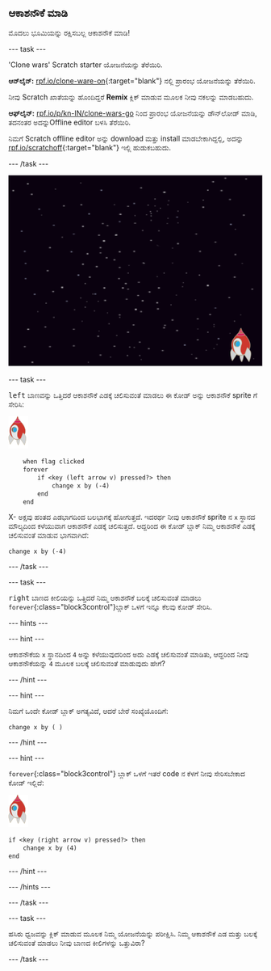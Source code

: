 ## ಆಕಾಶನೌಕೆ ಮಾಡಿ

ಮೊದಲು ಭೂಮಿಯನ್ನು ರಕ್ಷಿಸಬಲ್ಲ ಆಕಾಶನೌಕೆ ಮಾಡಿ!

--- task ---

'Clone wars' Scratch starter ಯೋಜನೆಯನ್ನು ತೆರೆಯಿರಿ.

**ಆನ್‌ಲೈನ್:** [rpf.io/clone-ware-on](http://rpf.io/clone-wars-on){:target="blank"} ನಲ್ಲಿ ಪ್ರಾರಂಭ ಯೋಜನೆಯನ್ನು ತೆರೆಯಿರಿ.

ನೀವು Scratch ಖಾತೆಯನ್ನು ಹೊಂದಿದ್ದರೆ **Remix** ಕ್ಲಿಕ್ ಮಾಡುವ ಮೂಲಕ ನೀವು ನಕಲನ್ನು ಮಾಡಬಹುದು.

**ಆಫ್‌ಲೈನ್:** [rpf.io/p/kn-IN/clone-wars-go](http://rpf.io/p/kn-IN/clone-wars-go) ನಿಂದ ಪ್ರಾರಂಭ ಯೋಜನೆಯನ್ನು ಡೌನ್‌ಲೋಡ್ ಮಾಡಿ, ತದನಂತರ ಅದನ್ನುOffline editor ಬಳಸಿ ತೆರೆಯಿರಿ.

ನಿಮಗೆ Scratch offline editor ಅನ್ನು download ಮತ್ತು install ಮಾಡಬೇಕಾಗಿದ್ದಲ್ಲಿ, ಅದನ್ನು [rpf.io/scratchoff](https://rpf.io/scratchoff){:target="blank"} ಇಲ್ಲಿ ಹುಡುಕಬಹುದು.

--- /task ---

![starter project](images/starter-project.png)

--- task ---

<kbd>left</kbd> ಬಾಣವನ್ನು ಒತ್ತಿದರೆ ಆಕಾಶನೌಕೆ ಎಡಕ್ಕೆ ಚಲಿಸುವಂತೆ ಮಾಡಲು ಈ ಕೋಡ್ ಅನ್ನು ಆಕಾಶನೌಕೆ sprite ಗೆ ಸೇರಿಸಿ:

![ರಾಕೆಟ್ sprite](images/rocket-sprite.png)

```blocks3
    when flag clicked
    forever
        if <key (left arrow v) pressed?> then
            change x by (-4)
        end
    end
```

X- ಅಕ್ಷವು ಹಂತದ ಎಡಭಾಗದಿಂದ ಬಲಭಾಗಕ್ಕೆ ಹೋಗುತ್ತದೆ. ಇದರರ್ಥ ನೀವು ಆಕಾಶನೌಕೆ sprite ನ `x` ಸ್ಥಾನದ ಮೌಲ್ಯದಿಂದ ಕಳೆಯುವಾಗ ಆಕಾಶನೌಕೆ ಎಡಕ್ಕೆ ಚಲಿಸುತ್ತದೆ. ಆದ್ದರಿಂದ ಈ ಕೋಡ್ ಬ್ಲಾಕ್ ನಿಮ್ಮ ಆಕಾಶನೌಕೆ ಎಡಕ್ಕೆ ಚಲಿಸುವಂತೆ ಮಾಡುವ ಭಾಗವಾಗಿದೆ:

```blocks3
change x by (-4)
```

--- /task ---

--- task ---

<kbd>right</kbd> ಬಾಣದ ಕೀಲಿಯನ್ನು ಒತ್ತಿದರೆ ನಿಮ್ಮ ಆಕಾಶನೌಕೆ ಬಲಕ್ಕೆ ಚಲಿಸುವಂತೆ ಮಾಡಲು `forever`{:class="block3control"}ಬ್ಲಾಕ್ ಒಳಗೆ ಇನ್ನೂ ಕೆಲವು ಕೋಡ್ ಸೇರಿಸಿ.

--- hints ---


--- hint ---

ಆಕಾಶನೌಕೆಯ `x` ಸ್ಥಾನದಿಂದ `4` ಅನ್ನು ಕಳೆಯುವುದರಿಂದ ಅದು ಎಡಕ್ಕೆ ಚಲಿಸುವಂತೆ ಮಾಡಿತು, ಆದ್ದರಿಂದ ನೀವು ಆಕಾಶನೌಕೆಯನ್ನು `4` ಮೂಲಕ ಬಲಕ್ಕೆ ಚಲಿಸುವಂತೆ ಮಾಡುವುದು ಹೇಗೆ?

--- /hint ---

--- hint ---

ನಿಮಗೆ ಒಂದೇ ಕೋಡ್ ಬ್ಲಾಕ್ ಅಗತ್ಯವಿದೆ, ಆದರೆ ಬೇರೆ ಸಂಖ್ಯೆಯೊಂದಿಗೆ:

```blocks3
change x by ( )
```

--- /hint ---

--- hint ---

`forever`{:class="block3control"} ಬ್ಲಾಕ್ ಒಳಗೆ ಇತರೆ code ನ ಕೆಳಗೆ ನೀವು ಸೇರಿಸಬೇಕಾದ ಕೋಡ್ ಇಲ್ಲಿದೆ:

![ರಾಕೆಟ್ sprite](images/rocket-sprite.png)

```blocks3
if <key (right arrow v) pressed?> then
    change x by (4)
end
```

--- /hint ---

--- /hints ---

--- /task ---

--- task ---

ಹಸಿರು ಧ್ವಜವನ್ನು ಕ್ಲಿಕ್ ಮಾಡುವ ಮೂಲಕ ನಿಮ್ಮ ಯೋಜನೆಯನ್ನು ಪರೀಕ್ಷಿಸಿ. ನಿಮ್ಮ ಆಕಾಶನೌಕೆ ಎಡ ಮತ್ತು ಬಲಕ್ಕೆ ಚಲಿಸುವಂತೆ ಮಾಡಲು ನೀವು ಬಾಣದ ಕೀಲಿಗಳನ್ನು ಒತ್ತುವಿರಾ?

--- /task ---
